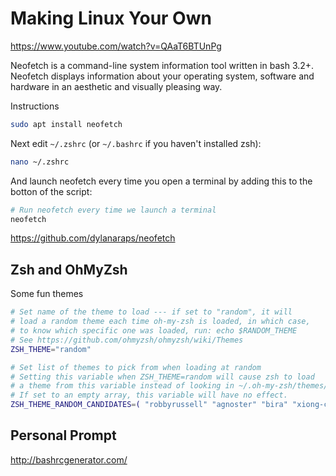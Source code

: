 # Making Linux Your Own

https://www.youtube.com/watch?v=QAaT6BTUnPg

<!-- These are some ideas -->

Neofetch is a command-line system information tool written in bash 3.2+. Neofetch displays information about your operating system, software and hardware in an aesthetic and visually pleasing way.

Instructions

```bash
sudo apt install neofetch
```

Next edit `~/.zshrc` (or `~/.bashrc` if you haven't installed zsh):

```bash
nano ~/.zshrc
```

And launch neofetch every time you open a terminal by adding this to the botton of the script:

```bash
# Run neofetch every time we launch a terminal
neofetch
```

https://github.com/dylanaraps/neofetch


## Zsh and OhMyZsh

Some fun themes

```bash
# Set name of the theme to load --- if set to "random", it will
# load a random theme each time oh-my-zsh is loaded, in which case,
# to know which specific one was loaded, run: echo $RANDOM_THEME
# See https://github.com/ohmyzsh/ohmyzsh/wiki/Themes
ZSH_THEME="random"

# Set list of themes to pick from when loading at random
# Setting this variable when ZSH_THEME=random will cause zsh to load
# a theme from this variable instead of looking in ~/.oh-my-zsh/themes/
# If set to an empty array, this variable will have no effect.
ZSH_THEME_RANDOM_CANDIDATES=( "robbyrussell" "agnoster" "bira" "xiong-chiamiov-plus")
```


## Personal Prompt

http://bashrcgenerator.com/